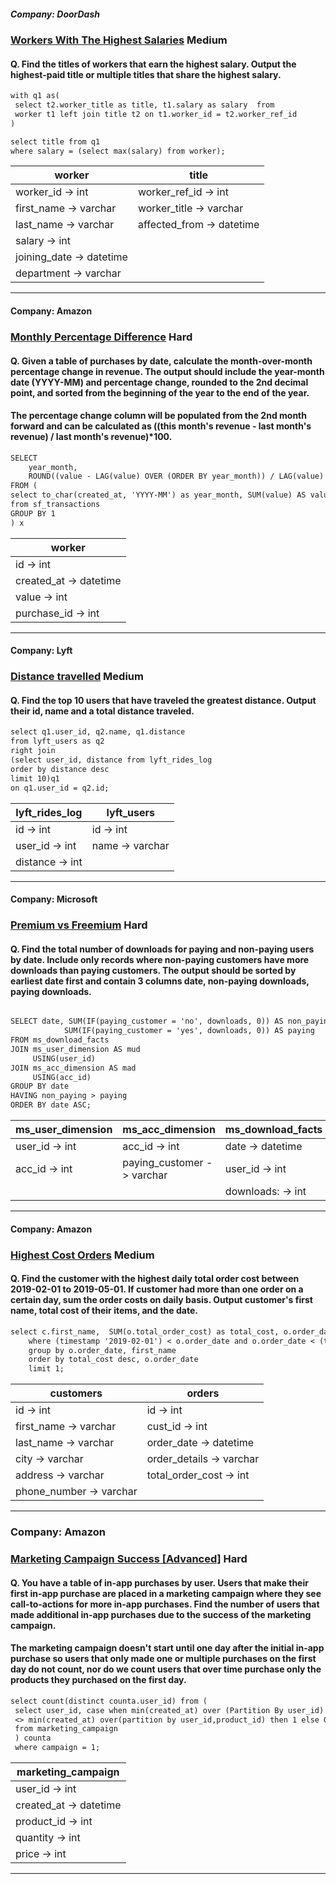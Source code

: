 ##### Company: DoorDash

### [Workers With The Highest Salaries](https://platform.stratascratch.com/coding/10353-workers-with-the-highest-salaries?code_type=1) Medium

#### Q. Find the titles of workers that earn the highest salary. Output the highest-paid title or multiple titles that share the highest salary.

```diff
with q1 as( 
 select t2.worker_title as title, t1.salary as salary  from
 worker t1 left join title t2 on t1.worker_id = t2.worker_ref_id
)

select title from q1
where salary = (select max(salary) from worker);

```

| worker                   |  title                     |
|--------------------------|----------------------------|
|worker_id   ->   int      |  worker_ref_id -> int      |
|first_name  ->   varchar  |  worker_title -> varchar   |
|last_name   ->   varchar  |  affected_from -> datetime |
|salary      ->   int      |
|joining_date ->  datetime |
|department  ->   varchar  |


---


#### Company: Amazon

### [Monthly Percentage Difference](https://platform.stratascratch.com/coding/10319-monthly-percentage-difference?code_type=1) Hard

#### Q. Given a table of purchases by date, calculate the month-over-month percentage change in revenue. The output should include the year-month date (YYYY-MM) and percentage change, rounded to the 2nd decimal point, and sorted from the beginning of the year to the end of the year.
#### The percentage change column will be populated from the 2nd month forward and can be calculated as ((this month's revenue - last month's revenue) / last month's revenue)*100.

```diff
SELECT 
    year_month,
    ROUND((value - LAG(value) OVER (ORDER BY year_month)) / LAG(value) OVER (ORDER BY year_month) * 100, 2) revenue_diff_pct 
FROM (
select to_char(created_at, 'YYYY-MM') as year_month, SUM(value) AS value 
from sf_transactions
GROUP BY 1
) x

```

| worker                   |
|--------------------------|
|id          ->   int      |
|created_at  ->   datetime | 
|value       ->   int      | 
|purchase_id ->   int      |



---


#### Company: Lyft

### [Distance travelled](https://platform.stratascratch.com/coding/10324-distances-traveled?code_type=1) Medium

#### Q. Find the top 10 users that have traveled the greatest distance. Output their id, name and a total distance traveled.

```diff
select q1.user_id, q2.name, q1.distance
from lyft_users as q2
right join
(select user_id, distance from lyft_rides_log 
order by distance desc
limit 10)q1
on q1.user_id = q2.id;

```

| lyft_rides_log           |  lyft_users                |
|--------------------------|----------------------------|
|id          ->   int      |  id -> int                 |
|user_id     ->   int      |  name -> varchar           |
|distance    ->   int      |                            |


---

#### Company: Microsoft

### [Premium vs Freemium](https://platform.stratascratch.com/coding/10300-premium-vs-freemium?code_type=3) Hard

#### Q. Find the total number of downloads for paying and non-paying users by date. Include only records where non-paying customers have more downloads than paying customers. The output should be sorted by earliest date first and contain 3 columns date, non-paying downloads, paying downloads.

```diff

SELECT date, SUM(IF(paying_customer = 'no', downloads, 0)) AS non_paying,
            SUM(IF(paying_customer = 'yes', downloads, 0)) AS paying
FROM ms_download_facts
JOIN ms_user_dimension AS mud
     USING(user_id)
JOIN ms_acc_dimension AS mad
     USING(acc_id)
GROUP BY date 
HAVING non_paying > paying
ORDER BY date ASC;

```


|    ms_user_dimension     |     ms_acc_dimension     |    ms_download_facts     |
|--------------------------|--------------------------|--------------------------|
|user_id     ->   int      |acc_id     ->   int       |date        -> datetime   |
|acc_id      ->   int      |paying_customer -> varchar|user_id     -> int        |
|                          |                          |downloads:  -> int        |

---

#### Company: Amazon

### [Highest Cost Orders](https://platform.stratascratch.com/coding/9915-highest-cost-orders?code_type=1) Medium

#### Q. Find the customer with the highest daily total order cost between 2019-02-01 to 2019-05-01. If customer had more than one order on a certain day, sum the order costs on daily basis. Output customer's first name, total cost of their items, and the date.

```diff
select c.first_name,  SUM(o.total_order_cost) as total_cost, o.order_date from customers c join orders o on c.id=o.cust_id
    where (timestamp '2019-02-01') < o.order_date and o.order_date < (timestamp '2019-05-01') 
    group by o.order_date, first_name
    order by total_cost desc, o.order_date
    limit 1;

```

| customers                |  orders                    |
|--------------------------|----------------------------|
| id   ->   int            |  id   ->   int             |
| first_name  ->   varchar |  cust_id -> int            |
| last_name   ->   varchar |  order_date -> datetime    |
| city      ->   varchar   |  order_details -> varchar  |
| address ->  varchar      |  total_order_cost -> int   |
| phone_number -> varchar  |


---

### Company: Amazon

### [Marketing Campaign Success [Advanced]](https://platform.stratascratch.com/coding/514-marketing-campaign-success-advanced?code_type=1) Hard

#### Q. You have a table of in-app purchases by user. Users that make their first in-app purchase are placed in a marketing campaign where they see call-to-actions for more in-app purchases. Find the number of users that made additional in-app purchases due to the success of the marketing campaign.

#### The marketing campaign doesn't start until one day after the initial in-app purchase so users that only made one or multiple purchases on the first day do not count, nor do we count users that over time purchase only the products they purchased on the first day.

```diff
select count(distinct counta.user_id) from (
 select user_id, case when min(created_at) over (Partition By user_id)
 <> min(created_at) over(partition by user_id,product_id) then 1 else 0 end as campaign
 from marketing_campaign
 ) counta
 where campaign = 1;

```

| marketing_campaign       |
|--------------------------|
|user_id     ->   int      |
|created_at  ->   datetime | 
|product_id  ->   int      | 
|quantity ->      int      |
|price ->         int      |


---



